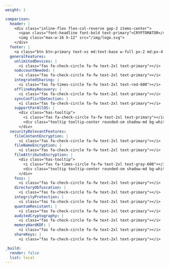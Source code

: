 ```yaml
---
weight: 1

comparison:
  header: |
    <div class="inline-flex flex-col-reverse gap-2 items-center">
      <span class="font-headline font-bold text-primary">CRYPTOMATOR</span>
      <img class="max-w-16 h-12" src="/img/logo.svg">
    </div>
  footer: |
    <a class="btn btn-primary text-xs md:text-base w-full px-2 md:px-4 py-1 md:py-1" href="/de/pricing/">Preise</a>
  generalFeatures:
    unlimitedDevices: |
      <i class="fas fa-check-circle fa-fw text-2xl text-primary"></i>
    noAccountNeeded: |
      <i class="fas fa-check-circle fa-fw text-2xl text-primary"></i>
    integratedSharing: |
      <i class="fas fa-times-circle fa-fw text-2xl text-red-600"></i>
    offlineKeyRecovery: |
      <i class="fas fa-check-circle fa-fw text-2xl text-primary"></i>
    syncConflictDetection: |
      <i class="fas fa-check-circle fa-fw text-2xl text-primary"></i>
    supportForAllOS: |
      <div class="has-tooltip">
        <i class="fas fa-check-circle fa-fw text-2xl text-primary"></i>
        <div class="tooltip tooltip-center rounded-sm shadow-md bg-white text-xs w-max max-w-xs p-2">Windows, macOS, Linux, Android, iOS</div>
      </div>
  securityRelevantFeatures:
    fileContentEncryption: |
      <i class="fas fa-check-circle fa-fw text-2xl text-primary"></i>
    fileNameEncryption: |
      <i class="fas fa-check-circle fa-fw text-2xl text-primary"></i>
    fileAttributeEncryption: |
      <div class="has-tooltip">
        <i class="fas fa-times-circle fa-fw text-2xl text-gray-600"></i>
        <div class="tooltip tooltip-center rounded-sm shadow-md bg-white text-xs w-max max-w-xs p-2">geplant</div>
      </div>
    foss: |
      <i class="fas fa-check-circle fa-fw text-2xl text-primary"></i>
    directoryObfuscation: |
      <i class="fas fa-check-circle fa-fw text-2xl text-primary"></i>
    integrityProtection: |
      <i class="fas fa-check-circle fa-fw text-2xl text-primary"></i>
    quantumResistant: |
      <i class="fas fa-check-circle fa-fw text-2xl text-primary"></i>
    auditedCryptography: |
      <i class="fas fa-check-circle fa-fw text-2xl text-primary"></i>
    memoryHardKDF: |
      <i class="fas fa-check-circle fa-fw text-2xl text-primary"></i>
    shareKeys: |
      <i class="fas fa-check-circle fa-fw text-2xl text-primary"></i>

_build:
  render: false
  list: local
---
```

